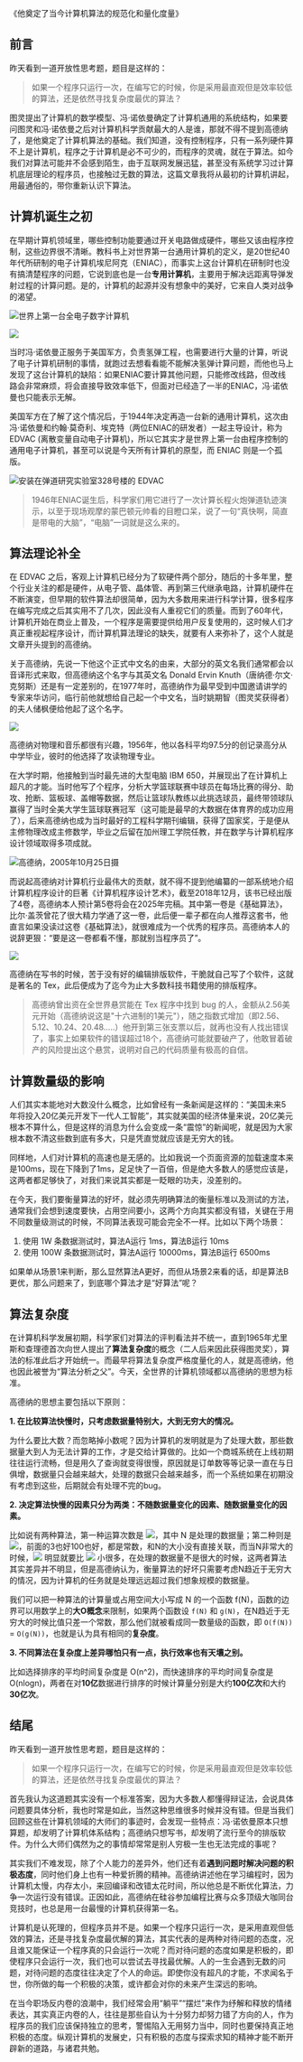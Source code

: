 《他奠定了当今计算机算法的规范化和量化度量》

## 前言

昨天看到一道开放性思考题，题目是这样的：

> 如果一个程序只运行一次，在编写它的时候，你是采用最直观但是效率较低的算法，还是依然寻找复杂度最优的算法？



图灵提出了计算机的数学模型、冯·诺依曼确定了计算机通用的系统结构，如果要问图灵和冯·诺依曼之后对计算机科学贡献最大的人是谁，那就不得不提到高德纳了，是他奠定了计算机算法的基础。我们知道，没有控制程序，只有一系列硬件算不上是计算机，程序之于计算机是必不可少的，而程序的灵魂，就在于算法。如今我们对算法可能并不会感到陌生，由于互联网发展迅猛，甚至没有系统学习过计算机底层理论的程序员，也接触过无数的算法，这篇文章我将从最初的计算机讲起，用最通俗的，带你重新认识下算法。

## 计算机诞生之初

在早期计算机领域里，哪些控制功能要通过开关电路做成硬件，哪些又该由程序控制，这些边界很不清晰。教科书上对世界第一台通用计算机的定义，是20世纪40年代所研制的电子计算机埃尼阿克（ENIAC），而事实上这台计算机在研制时也没有搞清楚程序的问题，它说到底也是一台**专用计算机**，主要用于解决远距离导弹发射过程的计算问题。是的，计算机的起源并没有想象中的美好，它来自人类对战争的渴望。

![世界上第一台全电子数字计算机](../images/0.9162301733016995.png)

![](../images/0.567697497812865.png)

当时冯·诺依曼正服务于美国军方，负责氢弹工程，也需要进行大量的计算，听说了电子计算机研制的事情，就跑过去想看看能不能解决氢弹计算问题，而他也马上发现了这台计算机的缺陷：如果ENIAC要计算其他问题，只能修改线路，但改线路会非常麻烦，将会直接导致效率低下，但面对已经造了一半的ENIAC，冯·诺依曼也只能表示无解。

美国军方在了解了这个情况后，于1944年决定再造一台新的通用计算机，这次由冯·诺依曼和约翰·莫奇利、埃克特（两位ENIAC的研发者）一起主导设计，称为 EDVAC (离散变量自动电子计算机)，所以它其实才是世界上第一台由程序控制的通用电子计算机，甚至可以说是今天所有计算机的原型，而 ENIAC 则是一个孤版。

![安装在弹道研究实验室328号楼的 EDVAC](../images/0.7231862559374596.png)

> 1946年ENIAC诞生后，科学家们用它进行了一次计算长程火炮弹道轨迹演示，以至于现场观摩的蒙巴顿元帅看的目瞪口呆，说了一句“真快啊，简直是带电的大脑”，“电脑”一词就是这么来的。

## 算法理论补全

在 EDVAC 之后，客观上计算机已经分为了软硬件两个部分，随后的十多年里，整个行业关注的都是硬件，从电子管、晶体管、再到第三代继承电路，计算机硬件在不断演变，但早期的软件算法却很简单，因为大多数用来进行科学计算，很多程序在编写完成之后其实用不了几次，因此没有人重视它们的质量。而到了60年代，计算机开始在商业上普及，一个程序是需要提供给用户反复使用的，这时候人们才真正重视起程序设计，而计算机算法理论的缺失，就要有人来弥补了，这个人就是文章开头提到的高德纳。

关于高德纳，先说一下他这个正式中文名的由来，大部分的英文名我们通常都会以音译形式来取，但高德纳这个名字与其英文名 Donald Ervin Knuth（唐纳德·尔文·克努斯）还是有一定差别的，在1977年时，高德纳作为最早受到中国邀请讲学的专家来华访问，临行前他就想给自己起一个中文名，当时姚期智（图灵奖获得者）的夫人储枫便给他起了这个名字。


![](../images/0.8805176249069167.png)

高德纳对物理和音乐都很有兴趣，1956年，他以各科平均97.5分的创记录高分从中学毕业，彼时的他选择了攻读物理专业。

在大学时期，他接触到当时最先进的大型电脑 IBM 650，并展现出了在计算机上超凡的才能。当时他写了个程序，分析大学篮球联赛中球员在每场比赛的得分、助攻、抢断、篮板球、盖帽等数据，然后让篮球队教练以此挑选球员，最终带领球队赢得了当时全美大学生篮球联赛冠军（这可能是最早的大数据在体育界的成功应用了），后来高德纳也成为当时最好的工程科学期刊编辑，获得了国家奖，于是便从主修物理改成主修数学，毕业之后留在加州理工学院任教，并在数学与计算机程序设计领域取得多项成就。

![高德纳，2005年10月25日摄](../images/0.7844845780625842.png)

而说起高德纳对计算机行业最伟大的贡献，就不得不提到他编纂的一部系统地介绍计算机程序设计的巨著《计算机程序设计艺术》，截至2018年12月，该书已经出版了4卷，高德纳本人预计第5卷将会在2025年完稿。其中第一卷是《基础算法》，比尔·盖茨曾花了很大精力学通了这一卷，此后便一辈子都在向人推荐这套书，他直言如果没读过这卷《基础算法》，就很难成为一个优秀的程序员。高德纳本人的说辞更狠：“要是这一卷都看不懂，那就别当程序员了”。

![](../images/0.5590702121067233.png)

高德纳在写书的时候，苦于没有好的编辑排版软件，干脆就自己写了个软件，这就是著名的 Tex，此后便成为了迄今为止大多数科技书籍使用的排版程序。

> 高德纳曾出资在全世界悬赏能在 Tex 程序中找到 bug 的人，金额从2.56美元开始（高德纳说这是"十六进制的1美元"），随之指数式增加（即2.56、5.12、10.24、20.48.....）他开到第三张支票以后，就再也没有人找出错误了，事实上如果软件的错误超过18个，高德纳可能就要破产了，他敢冒着破产的风险提出这个悬赏，说明对自己的代码质量有极高的自信。

## 计算数量级的影响

人们其实本能地对大数没什么概念，比如曾经有一条新闻是这样的：“美国未来5年将投入20亿美元开发下一代人工智能”，其实就美国的经济体量来说，20亿美元根本不算什么，但是这样的消息为什么会变成一条“震惊”的新闻呢，就是因为大家根本数不清这些数到底有多大，只是凭直觉就应该是无穷大的钱。

同样地，人们对计算机的高速也是无感的。比如我说一个页面资源的加载速度本来是100ms，现在下降到了1ms，足足快了一百倍，但是绝大多数人的感觉应该是，这两者都足够快了，对我们来说其实都是一眨眼的功夫，没差别的。

在今天，我们要衡量算法的好坏，就必须先明确算法的衡量标准以及测试的方法，通常我们会想到速度要快，占用空间要小，这两个方向其实都没有错，关键在于用不同数量级测试的时候，不同算法表现可能会完全不一样。比如以下两个场景：

1. 使用 1W 条数据测试时，算法A运行 1ms，算法B运行 10ms
2. 使用 100W 条数据测试时，算法A运行 10000ms，算法B运行 6500ms

如果单从场景1来判断，那么显然算法A更好，而但从场景2来看的话，却是算法B更优，那么问题来了，到底哪个算法才是“好算法”呢？

## 算法复杂度

在计算机科学发展初期，科学家们对算法的评判看法并不统一，直到1965年尤里斯和查理德首次向世人提出了**算法复杂度**的概念（二人后来因此获得图灵奖），算法的标准此后才开始统一。而最早将算法复杂度严格度量化的人，就是高德纳，他也因此被誉为“算法分析之父”。今天，全世界的计算机领域都以高德纳的思想为标准。

高德纳的思想主要包括以下原则：

**1. 在比较算法快慢时，只考虑数据量特别大，大到无穷大的情况。**

为什么要比大数？而忽略掉小数呢？因为计算机的发明就是为了处理大数，那些数据量大到人为无法计算的工作，才是交给计算做的。比如一个商城系统在上线初期往往运行流畅，但是用久了查询就变得很慢，原因就是订单数等等记录一直在与日俱增，数据量只会越来越大，处理的数据只会越来越多，而一个系统如果在初期没有考虑到这些，后期就会有处理不完的bug。

**2. 决定算法快慢的因素只分为两类：不随数据量变化的因素、随数据量变化的因素。**

比如说有两种算法，第一种运算次数是 ![](../images/0.2936854536390896.png)，其中 N 是处理的数据量；第二种则是 ![](../images/0.876921449894976.png)，前面的3也好100也好，都是常数，和N的大小没有直接关联，而当N非常大的时候，![](../images/0.6384367980715051.png) 明显就要比 ![](../images/0.4635437976823713.png) 小很多，在处理的数据量不是很大的时候，这两者算法其实差异并不明显，但是高德纳认为，衡量算法的好坏只需要考虑N趋近于无穷大的情况，因为计算机的任务就是处理远远超过我们想象规模的数据量。

我们可以把一种算法的计算量或占用空间大小写成 N 的一个函数 f(N)，函数的边界可以用数学上的**大O概念**来限制，如果两个函数设 `f(N)` 和 `g(N)`，在N趋近于无穷大的时候比值只差一个常数，那么他们就被看成同一数量级的函数，即 `O(f(N))` = `O(g(N))`，也就是认为具有相同的**复杂度**。

**3. 不同算法在复杂度上差异哪怕只有一点，执行效率也有天壤之别。**

比如选择排序的平均时间复杂度是 O(n^2)，而快速排序的平均时间复杂度是 O(nlogn)，两者在对**10亿**数据进行排序的时候计算量分别是大约**100亿次**和大约**30亿次**。

## 结尾

昨天看到一道开放性思考题，题目是这样的：

> 如果一个程序只运行一次，在编写它的时候，你是采用最直观但是效率较低的算法，还是依然寻找复杂度最优的算法？

首先我认为这道题其实没有一个标准答案，因为大多数人都懂得辩证法，会说具体问题要具体分析，我也时常是如此，当然这种思维很多时候并没有错。但是当我们回顾这些在计算机领域的大师们的事迹时，会发现一些特点：冯·诺依曼原本只想算题，却发明了计算机体系结构；高德纳只想写书，却发明了流行至今的排版软件。为什么大师们偶然为之的事情却常常是别人穷极一生也无法完成的事呢？

其实我们不难发现，除了个人能力的差异外，他们还有着**遇到问题时解决问题的积极态度**，同时他们身上也有一种爱折腾的精神。高德纳讲述他在学习编程时，因为计算机太慢，内存太小，来回编译和改错太花时间，所以他总是不断优化算法，力争一次运行没有错误。正因如此，高德纳在硅谷参加编程比赛与众多顶级大咖同台竞技时，也总是用一台最慢的计算机获得第一名。

计算机是认死理的，但程序员并不是。如果一个程序只运行一次，是采用直观但低效的算法，还是寻找复杂度最优解的算法，其实代表的是两种对待问题的态度，况且谁又能保证一个程序真的只会运行一次呢？而对待问题的态度如果是积极的，即使程序只会运行一次，我们也可以尝试去寻找最优解。人的一生会遇到无数的问题，对待问题的态度往往决定了个人的命运。即使你没有超凡的才能，不求闻名于世，你所做的每一个积极的决策，或许都会对你的未来产生深远的影响。

在当今职场反内卷的浪潮中，我们经常会用“躺平”“摆烂”来作为纾解和释放的情绪表达，其实真正内卷的人，往往是那些自认为十分努力却努力错了方向的人，作为程序员的我们应该保持独立的思考，警惕陷入无用努力当中，同时也要保持真正地积极的态度。纵观计算机的发展史，只有积极的态度与探索求知的精神才能不断开辟新的道路，与诸君共勉。


